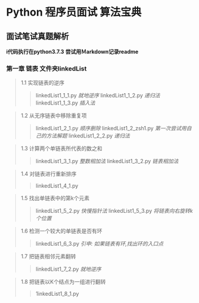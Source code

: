 # Python 程序员面试 算法宝典
## 面试笔试真题解析
**i代码执行在python3.7.3**
**尝试用Ｍarkdown记录readme**

### 第一章 链表 文件夹linkedList

> 1.1 实现链表的逆序
> > linkedList1_1_1.py *就地逆序*
> > linkedList1_1_2.py *递归法*
> > linkedList1_1_3.py *插入法*

> 1.2 从无序链表中移除重复项
> > linkedList1_2_1.py *顺序删除*
> > linkedList1_2_zsh1.py *第一次尝试用自己的方法解题*
> > linkedList1_2_2.py *递归法*

> 1.3 计算两个单链表所代表的数之和
> > linkedList1_3_1.py *整数相加法*
> > linkedList1_3_2.py *链表相加法*

> 1.4 对链表进行重新排序
> > linkedList1_4_1.py

> 1.5 找出单链表中的第k个元素
> > linkedList1_5_2.py *快慢指针法*
> > linkedList1_5_3.py *将链表向右旋转k个位置*

> 1.6 检测一个较大的单链表是否有环
> > linkedList1_6_3.py *引申: 如果链表有环,找出环的入口点*

> 1.7 把链表相邻元素翻转
> > linkedList1_7_2.py *就地逆序*

> 1.8 把链表以K个结点为一组进行翻转
> > 1inkedList1_8_1.py